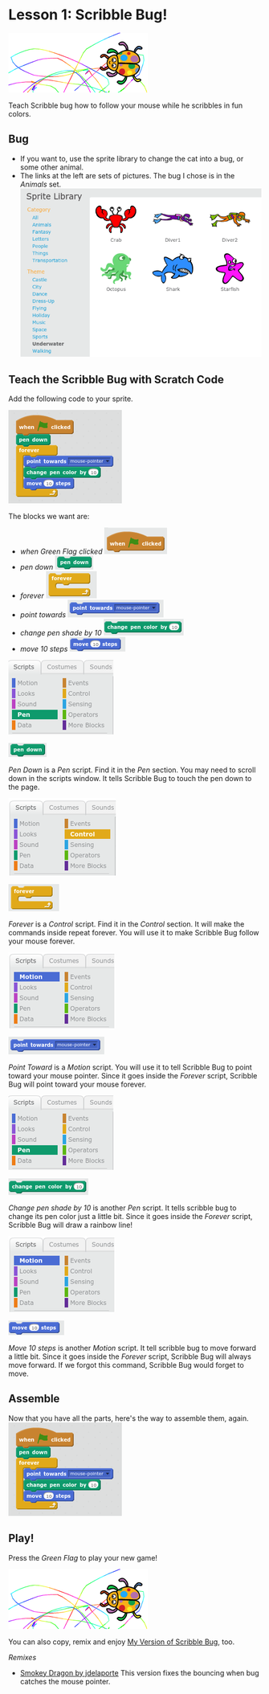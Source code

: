 # Lesson 1: Scribble Bug!

![Scribble Bug Intro Picture](img/ScribbleBug.png)

Teach Scribble bug how to follow your mouse while he scribbles in fun colors.

## Bug

- If you want to, use the sprite library to change the cat into a bug, or some other animal.
- The links at the left are sets of pictures. The bug I chose is in the *Animals* set.
![Sprite Library](img/SpriteLibrary.png)


## Teach the Scribble Bug with Scratch Code

Add the following code to your sprite.

![Scribble Bug Code](img/ScribbleBugCode.png)

The blocks we want are:
- *when Green Flag clicked* ![green flag](img/whengreenflagclicked.png)
- *pen down* 
![Pen Down](img/pendown.png)
- *forever*
![Forever](img/forever.png)
- *point towards*
![Point Toward](img/pointtowardsmousepointer.png)
- *change pen shade by 10*
![Pen color by 10](img/changepencolorby10.png)
- *move 10 steps*
![Move 10 steps](img/move10steps.png)


![Scripts Pen](img/pen.png)

![Pen Down](img/pendown.png)

*Pen Down* is a *Pen* script. Find it in the *Pen* section. You may need to scroll down in the scripts window. It tells Scribble Bug to touch the pen down to the page.

![Scripts Control](img/control2.png)

![Forever](img/forever.png)

*Forever* is a *Control* script. Find it in the *Control* section. It will make the commands inside repeat forever. You will use it to make Scribble Bug follow 
your mouse forever.

![Scripts Motion](img/motion.png)

![Point Toward](img/pointtowardsmousepointer.png)

*Point Toward* is a *Motion* script. You will use it to tell Scribble Bug to point toward your mouse pointer. Since it goes inside the *Forever* script, Scribble Bug will point toward your mouse forever.

![Scripts Pen](img/pen.png)

![Pen shade by 10](img/changepencolorby10.png)

*Change pen shade by 10* is another *Pen* script. It tells scribble bug to change its pen color just a little bit. Since it goes inside the *Forever* script, Scribble Bug will draw a rainbow line!

![Scripts Motion](img/motion.png)

![Move 10 steps](img/move10steps.png)

*Move 10 steps* is another *Motion* script. It tell scribble bug to move forward a little bit. Since it goes inside the *Forever* script, Scribble Bug will always move forward. If we forgot this command, Scribble Bug would forget to move.

## Assemble

Now that you have all the parts, here's the way to assemble them, again.
![Scribble Bug Code](img/ScribbleBugCode.png)

## Play!

Press the *Green Flag* to play your new game!

![Scribble Bug Intro Picture](img/ScribbleBug.png)

You can also copy, remix and enjoy [My Version of Scribble Bug](https://scratch.mit.edu/projects/170692819/), too.

*Remixes*

- [Smokey Dragon by jdelaporte](https://scratch.mit.edu/projects/171658206/) This version fixes the bouncing when bug catches the mouse pointer. 
